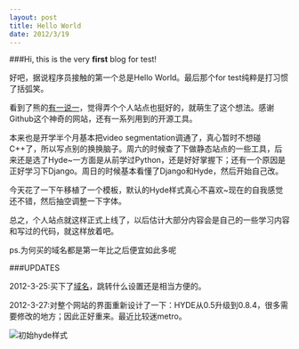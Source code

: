 ```yaml
---
layout: post
title: Hello World
date: 2012/3/19
---
```



###Hi, this is the very **first** blog for test!

好吧，据说程序员接触的第一个总是Hello World。最后那个for test纯粹是打习惯了括弧笑。

看到了熊的[有一说一](http://dangfan.me)，觉得弄个个人站点也挺好的，就萌生了这个想法。感谢Github这个神奇的网站，还有一系列用到的开源工具。

<!--more-->

本来也是开学半个月基本把video segmentation调通了，真心暂时不想碰C++了，所以写点别的换换脑子。周六的时候查了下做静态站点的一些工具，后来还是选了Hyde~一方面是从前学过Python，还是好好掌握下；还有一个原因是正好学习下Django。周日的时候基本看懂了Django和Hyde，然后开始自己改。

今天花了一下午移植了一个模板，默认的Hyde样式真心不喜欢~现在的自我感觉还不错，然后抽空调整一下字体。

总之，个人站点就这样正式上线了，以后估计大部分内容会是自己的一些学习内容和写过的代码，就这样放着吧。

ps.为何买的域名都是第一年比之后便宜如此多呢

###UPDATES

2012-3-25:买下了[域名](qiankanglai.me)，跳转什么设置还是相当方便的。

2012-3-27:对整个网站的界面重新设计了一下：HYDE从0.5升级到0.8.4，很多需要修改的地方；因此正好重来。最近比较迷metro。

![初始hyde样式](/images/old_style.png)